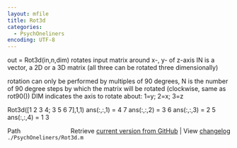 ```yaml
---
layout: mfile
title: Rot3d
categories:
  - PsychOneliners
encoding: UTF-8
---
```


out = Rot3d\(in,n,dim\)
rotates input matrix around x-, y- of z-axis
IN is a vector, a 2D or a 3D matrix \(all three can be rotated three
dimensionally\)

rotation can only be performed by multiples of 90 degrees, N is the
number of 90 degree steps by which the matrix will be rotated \(clockwise,
same as rot90\(\)\)
DIM indicates the axis to rotate about:
  1=y; 2=x; 3=z

Rot3d\(\[1 2 3 4; 3 5 6 7\],1,1\)
  ans\(:,:,1\) =
       4
       7
  ans\(:,:,2\) =
       3
       6
  ans\(:,:,3\) =
       2
       5
  ans\(:,:,4\) =
       1
       3


<div class="code_header" style="text-align:right;">
  <span style="float:left;">Path&nbsp;&nbsp;</span> <span class="counter">Retrieve <a href=
  "https://raw.github.com/Psychtoolbox-3/Psychtoolbox-3/beta/./PsychOneliners/Rot3d.m">current version from GitHub</a> | View <a href=
  "https://github.com/Psychtoolbox-3/Psychtoolbox-3/commits/beta/./PsychOneliners/Rot3d.m">changelog</a></span>
</div>
<div class="code">
  <code>./PsychOneliners/Rot3d.m</code>
</div>

